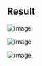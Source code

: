 ## Result

![image](https://user-images.githubusercontent.com/62656512/137678594-9a3deb1b-46db-4d1b-8332-126eafc664ac.png)

![image](https://user-images.githubusercontent.com/62656512/137678619-6b5ffc6d-8d6a-4558-875c-9864c5a1c67d.png)

![image](https://user-images.githubusercontent.com/62656512/137678634-7d6ed529-47b8-4a71-bad0-cc6095e2be30.png)
